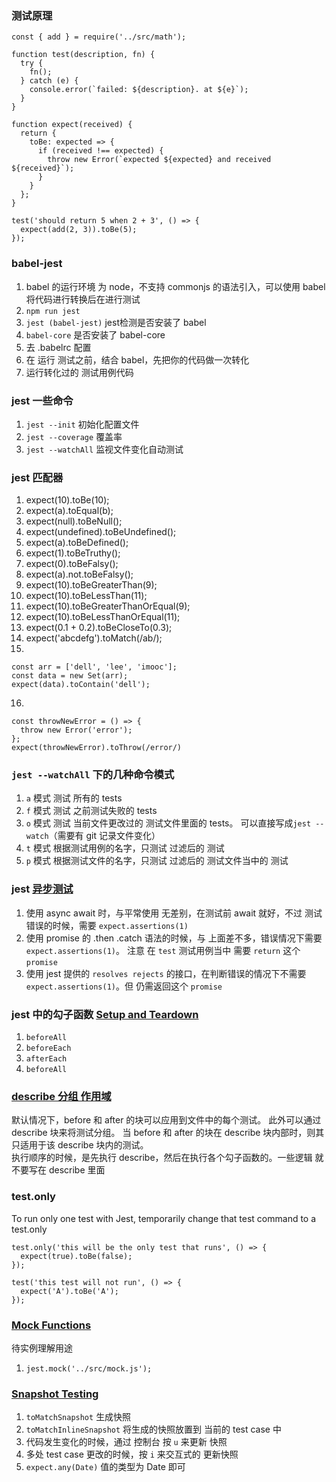 ### 测试原理
```
const { add } = require('../src/math');

function test(description, fn) {
  try {
    fn();
  } catch (e) {
    console.error(`failed: ${description}. at ${e}`);
  }
}

function expect(received) {
  return {
    toBe: expected => {
      if (received !== expected) {
        throw new Error(`expected ${expected} and received ${received}`);
      }
    }
  };
}

test('should return 5 when 2 + 3', () => {
  expect(add(2, 3)).toBe(5);
});
```

### babel-jest
1. babel 的运行环境 为 node，不支持 commonjs 的语法引入，可以使用 babel 将代码进行转换后在进行测试
2. `npm run jest`
3. `jest (babel-jest)` jest检测是否安装了 babel
4. `babel-core` 是否安装了 babel-core
5. 去 .babelrc 配置
6. 在 运行 测试之前，结合 babel，先把你的代码做一次转化
7. 运行转化过的 测试用例代码

### jest 一些命令
1. `jest --init` 初始化配置文件
2. `jest --coverage` 覆盖率
3. `jest --watchAll` 监视文件变化自动测试

### jest 匹配器
1. expect(10).toBe(10);
2. expect(a).toEqual(b); 
3. expect(null).toBeNull(); 
4. expect(undefined).toBeUndefined(); 
5. expect(a).toBeDefined(); 
6. expect(1).toBeTruthy(); 
7. expect(0).toBeFalsy(); 
8. expect(a).not.toBeFalsy(); 
9. expect(10).toBeGreaterThan(9); 
10. expect(10).toBeLessThan(11); 
11. expect(10).toBeGreaterThanOrEqual(9); 
12. expect(10).toBeLessThanOrEqual(11); 
13. expect(0.1 + 0.2).toBeCloseTo(0.3); 
14. expect('abcdefg').toMatch(/ab/);
15. 
  ```
  const arr = ['dell', 'lee', 'imooc'];
  const data = new Set(arr);
  expect(data).toContain('dell');
  ```
16. 
  ```
  const throwNewError = () => {
    throw new Error('error');
  };
  expect(throwNewError).toThrow(/error/)
  ```

### `jest --watchAll` 下的几种命令模式
1. `a` 模式 测试 所有的 tests
2. `f` 模式 测试 之前测试失败的 tests
3. `o` 模式 测试 当前文件更改过的 测试文件里面的 tests。 可以直接写成`jest --watch`（需要有 git 记录文件变化）
4. `t` 模式 根据测试用例的名字，只测试 过滤后的 测试
5. `p` 模式 根据测试文件的名字，只测试 过滤后的 测试文件当中的 测试

### jest [异步测试](https://jestjs.io/docs/zh-Hans/asynchronous)
1. 使用 async await 时，与平常使用 无差别，在测试前 await 就好，不过 测试 错误的时候，需要 `expect.assertions(1)`
2. 使用 promise 的 .then .catch 语法的时候，与 上面差不多，错误情况下需要 `expect.assertions(1)`。 注意 在 `test` 测试用例当中 需要 `return` 这个 `promise`
3. 使用 jest 提供的 `resolves rejects` 的接口，在判断错误的情况下不需要 `expect.assertions(1)`。但 仍需返回这个 `promise`


### jest 中的勾子函数 [Setup and Teardown](https://jestjs.io/docs/zh-Hans/setup-teardown)
1. `beforeAll`
2. `beforeEach`
3. `afterEach`
4. `beforeAll`

### [describe 分组 作用域](https://jestjs.io/docs/zh-Hans/setup-teardown#作用域)
默认情况下，before 和 after 的块可以应用到文件中的每个测试。 此外可以通过 describe 块来将测试分组。 当 before 和 after 的块在 describe 块内部时，则其只适用于该 describe 块内的测试。  
执行顺序的时候，是先执行 describe，然后在执行各个勾子函数的。一些逻辑 就不要写在 describe 里面

### test.only
To run only one test with Jest, temporarily change that test command to a test.only
```
test.only('this will be the only test that runs', () => {
  expect(true).toBe(false);
});

test('this test will not run', () => {
  expect('A').toBe('A');
});
```

### [Mock Functions](https://jestjs.io/docs/zh-Hans/mock-functions)
待实例理解用途  

1. `jest.mock('../src/mock.js');`

### [Snapshot Testing](https://jestjs.io/docs/en/snapshot-testing)
1. `toMatchSnapshot` 生成快照
2. `toMatchInlineSnapshot` 将生成的快照放置到 当前的 test case 中
2. 代码发生变化的时候，通过 控制台 按 `u` 来更新 快照
3. 多处 test case 更改的时候，按 `i` 来交互式的 更新快照
4. `expect.any(Date)` 值的类型为 Date 即可
